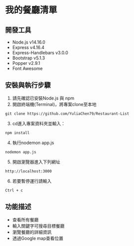 # 我的餐廳清單

## 開發工具
* Node.js v14.16.0
* Express v4.16.4
* Express-Handlebars v3.0.0
* Bootstrap v5.1.3
* Popper v2.9.1
* Font Awesome


## 安裝與執行步驟
1. 請先確認已安裝Node.js 與 npm
2. 開啟終端機(Terminal)，將專案clone至本地
```
git clone https://github.com/YuliaChen79/Restaurant-List
```
3. cd進入專案資料夾並輸入：
```
npm install
```
4. 執行nodemon app.js
```
nodemon app.js
```
5. 開啟瀏覽器進入下列網址
```
http://localhost:3000
```
6. 若要暫停運行請輸入
```
Ctrl + c
```


## 功能描述
* 查看所有餐廳
* 輸入關鍵字可搜尋目標餐廳
* 瀏覽餐廳的詳細資訊
* 透過Google map查看位置
